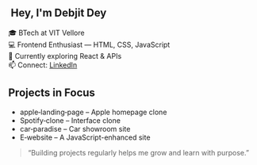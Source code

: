 ## ​ Hey, I'm Debjit Dey

🎓 BTech at VIT Vellore  
💻 Frontend Enthusiast — HTML, CSS, JavaScript  
🌱 Currently exploring React & APIs  
📫 Connect: [LinkedIn](https://linkedin.com/in/debjit-dey-m92)

##  Projects in Focus
- apple‑landing‑page – Apple homepage clone
- Spotify‑clone – Interface clone
- car‑paradise – Car showroom site 
- E‑website – A JavaScript-enhanced site

> “Building projects regularly helps me grow and learn with purpose.”

